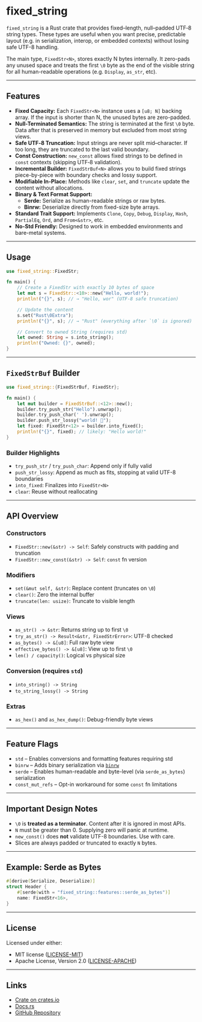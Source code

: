 
# fixed_string

`fixed_string` is a Rust crate that provides fixed–length, null–padded UTF‑8 string types. These types are useful when you want precise, predictable layout (e.g. in serialization, interop, or embedded contexts) without losing safe UTF-8 handling.

The main type, `FixedStr<N>`, stores exactly N bytes internally. It zero-pads any unused space and treats the first `\0` byte as the end of the visible string for all human-readable operations (e.g. `Display`, `as_str`, etc).

---

## Features

- **Fixed Capacity:** Each `FixedStr<N>` instance uses a `[u8; N]` backing array. If the input is shorter than N, the unused bytes are zero-padded.
- **Null-Terminated Semantics:** The string is terminated at the first `\0` byte. Data after that is preserved in memory but excluded from most string views.
- **Safe UTF‑8 Truncation:** Input strings are never split mid–character. If too long, they are truncated to the last valid boundary.
- **Const Construction:** `new_const` allows fixed strings to be defined in `const` contexts (skipping UTF‑8 validation).
- **Incremental Builder:** `FixedStrBuf<N>` allows you to build fixed strings piece-by-piece with boundary checks and lossy support.
- **Modifiable In-Place:** Methods like `clear`, `set`, and `truncate` update the content without allocations.
- **Binary & Text Format Support:**
  - **Serde:** Serialize as human-readable strings or raw bytes.
  - **Binrw:** Deserialize directly from fixed-size byte arrays.
- **Standard Trait Support:** Implements `Clone`, `Copy`, `Debug`, `Display`, `Hash`, `PartialEq`, `Ord`, and `From<&str>`, etc.
- **No-Std Friendly:** Designed to work in embedded environments and bare-metal systems.

---

## Usage

```rust
use fixed_string::FixedStr;

fn main() {
    // Create a FixedStr with exactly 10 bytes of space
    let mut s = FixedStr::<10>::new("Hello, world!");
    println!("{}", s); // → "Hello, wor" (UTF-8 safe truncation)

    // Update the content
    s.set("Rust\0Extra"); 
    println!("{}", s); // → "Rust" (everything after `\0` is ignored)

    // Convert to owned String (requires std)
    let owned: String = s.into_string();
    println!("Owned: {}", owned);
}
```

---

## `FixedStrBuf` Builder

```rust
use fixed_string::{FixedStrBuf, FixedStr};

fn main() {
    let mut builder = FixedStrBuf::<12>::new();
    builder.try_push_str("Hello").unwrap();
    builder.try_push_char(' ').unwrap();
    builder.push_str_lossy("world! 👋");
    let fixed: FixedStr<12> = builder.into_fixed();
    println!("{}", fixed); // likely: "Hello world!"
}
```

### Builder Highlights
- `try_push_str` / `try_push_char`: Append only if fully valid
- `push_str_lossy`: Append as much as fits, stopping at valid UTF-8 boundaries
- `into_fixed`: Finalizes into `FixedStr<N>`
- `clear`: Reuse without reallocating

---

## API Overview

### Constructors
- `FixedStr::new(&str) -> Self`: Safely constructs with padding and truncation
- `FixedStr::new_const(&str) -> Self`: `const` fn version

### Modifiers
- `set(&mut self, &str)`: Replace content (truncates on `\0`)
- `clear()`: Zero the internal buffer
- `truncate(len: usize)`: Truncate to visible length

### Views
- `as_str() -> &str`: Returns string up to first `\0`
- `try_as_str() -> Result<&str, FixedStrError>`: UTF-8 checked
- `as_bytes() -> &[u8]`: Full raw byte view
- `effective_bytes() -> &[u8]`: View up to first `\0`
- `len() / capacity()`: Logical vs physical size

### Conversion (requires `std`)
- `into_string() -> String`
- `to_string_lossy() -> String`

### Extras
- `as_hex()` and `as_hex_dump()`: Debug-friendly byte views

---

## Feature Flags

- `std` – Enables conversions and formatting features requiring std
- `binrw` – Adds binary serialization via [`binrw`](https://docs.rs/binrw)
- `serde` – Enables human-readable and byte-level (via `serde_as_bytes`) serialization
- `const_mut_refs` – Opt-in workaround for some `const` fn limitations

---

## Important Design Notes

- `\0` is **treated as a terminator**. Content after it is ignored in most APIs.
- `N` must be greater than 0. Supplying zero will panic at runtime.
- `new_const()` does **not** validate UTF-8 boundaries. Use with care.
- Slices are always padded or truncated to exactly `N` bytes.

---

## Example: Serde as Bytes

```rust
#[derive(Serialize, Deserialize)]
struct Header {
    #[serde(with = "fixed_string::features::serde_as_bytes")]
    name: FixedStr<16>,
}
```

---

## License

Licensed under either:
- MIT license ([LICENSE-MIT](LICENSE-MIT))
- Apache License, Version 2.0 ([LICENSE-APACHE](LICENSE-APACHE))

---

## Links

- [Crate on crates.io](https://crates.io/crates/fixed_string)
- [Docs.rs](https://docs.rs/fixed_string)
- [GitHub Repository](https://github.com/crabcode/fixed_string)
